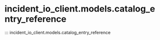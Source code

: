 # incident_io_client.models.catalog_entry_reference

::: incident_io_client.models.catalog_entry_reference